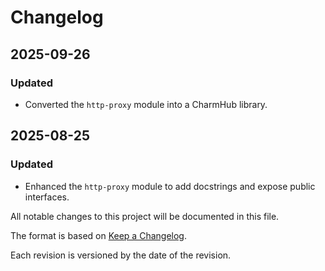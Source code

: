# Changelog

## 2025-09-26

### Updated

- Converted the `http-proxy` module into a CharmHub library.

## 2025-08-25

### Updated

- Enhanced the `http-proxy` module to add docstrings and expose public interfaces.

All notable changes to this project will be documented in this file.

The format is based on [Keep a Changelog](https://keepachangelog.com/en/1.1.0/).

Each revision is versioned by the date of the revision.
